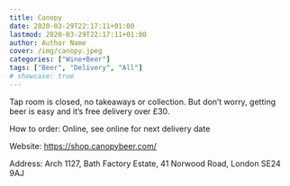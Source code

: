 ```yaml
---
title: Canopy
date: 2020-03-29T22:17:11+01:00
lastmod: 2020-03-29T22:17:11+01:00
author: Author Name
cover: /img/canopy.jpeg
categories: ["Wine+Beer"]
tags: ["Beer", "Delivery", "All"]
# showcase: true
---
```


Tap room is closed, no takeaways or collection. But don’t worry, getting beer is easy and it’s free delivery over £30.

How to order: Online, see online for next delivery date

Website: https://shop.canopybeer.com/

Address: Arch 1127, Bath Factory Estate, 41 Norwood Road, London SE24 9AJ
